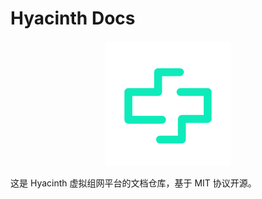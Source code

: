 # Hyacinth Docs

<div align="center">
<img src="./docs/public/logo.png" alt="Hyacinth Logo" width="200">
</div>

这是 Hyacinth 虚拟组网平台的文档仓库，基于 MIT 协议开源。